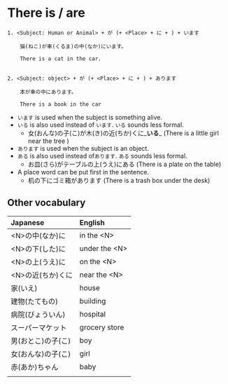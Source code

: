 # There is / are

```text
1. <Subject: Human or Animal> + が (+ <Place> + に + ) + います

    猫(ねこ)が車(くるま)の中(なか)にいます。
    
    There is a cat in the car.


2. <Subject: object> + が (+ <Place> + に + ) + あります

    本が車の中にあります。
        
    There is a book in the car    

```

* `います` is used when the subject is something alive.
* `いる` is also used instead of `います`. `いる` sounds less formal.
  * 女\(おんな\)の子\(こ\)が木\(き\)の近\(ちか\)くに_**いる**_ \(There is a little girl near the tree \)
* `あります` is used when the subject is an object.
* `ある` is also used instead of`あります`. `ある` sounds less formal.
  * お皿\(さら\)がテーブルの上\(うえ\)にある \(There is a plate on the table\)
* A place word can be put first in the sentence.
  * 机の下にゴミ箱があります \(There is a trash box under the desk\)

## Other vocabulary

| Japanese | English |
| :--- | :--- |
| &lt;N&gt;の中\(なか\)に | in the &lt;N&gt; |
| &lt;N&gt;の下\(した\)に | under the &lt;N&gt; |
| &lt;N&gt;の上\(うえ\)に | on the &lt;N&gt; |
| &lt;N&gt;の近\(ちか\)くに | near the &lt;N&gt; |
| 家\(いえ\) | house |
| 建物\(たてもの\) | building |
| 病院\(びょういん\) | hospital |
| スーパーマケット | grocery store |
| 男\(おとこ\)の子\(こ\) | boy |
| 女\(おんな\)の子\(こ\) | girl |
| 赤\(あか\)ちゃん | baby |
|  |  |

